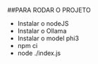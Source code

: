 ##PARA RODAR O PROJETO
- Instalar o nodeJS
- Instalar o Ollama
- Instalar o model phi3
- npm ci
- node ./index.js